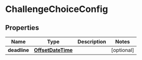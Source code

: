 
# ChallengeChoiceConfig

## Properties
Name | Type | Description | Notes
------------ | ------------- | ------------- | -------------
**deadline** | [**OffsetDateTime**](OffsetDateTime.md) |  |  [optional]



